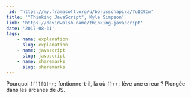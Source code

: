 ```yaml
---
_id: 'https://my.framasoft.org/u/borisschapira/?uIC9Iw'
title: '"Thinking JavaScript", Kyle Simpson'
link: 'https://davidwalsh.name/thinking-javascript'
date: '2017-08-31'
tags:
    - name: explanation
      slug: explanation
    - name: javascript
      slug: javascript
    - name: sharemarks
      slug: sharemarks
---
```


<div class="markdown"><p>Pourquoi <code>[[]][0]++;</code> fontionne-t-il, là où <code>[]++;</code> lève une erreur ? Plongée dans les arcanes de JS.
</p></div>
